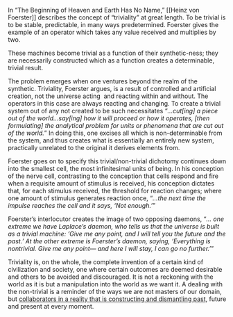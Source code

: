 In “The Beginning of Heaven and Earth Has No Name,” [[Heinz von Foerster]] describes the concept of “triviality” at great length. To be trivial is to be stable, predictable, in many ways predetermined. Foerster gives the example of an operator which takes any value received and multiplies by two.

These machines become trivial as a function of their synthetic-ness; they are necessarily constructed which as a function creates a determinable, trivial result.

The problem emerges when one ventures beyond the realm of the synthetic. Triviality, Foerster argues, is a result of controlled and artificial creation, not the universe acting  and reacting within and without. The operators in this case are always reacting and changing. To create a trivial system out of any not created to be such necessitates “*...cut[ing] a piece out of the world…say[ing] how it will proceed or how it operates, [then formulating] the analytical problem for units or phenomena that are cut out of the world.*” In doing this, one excises all which is non-determinable from the system, and thus creates what is essentially an entirely new system, practically unrelated to the original it derives elements from.

Foerster goes on to specify this trivial/non-trivial dichotomy continues down into the smallest cell, the most infinitesimal units of being. In his conception of the nerve cell, contrasting to the conception that cells respond and fire when a requisite amount of stimulus is received, his conception dictates that, for each stimulus received, the threshold for reaction changes; where one amount of stimulus generates reaction once, “*...the next time the impulse reaches the cell and it says, ‘Not enough.’*”

Foerster’s interlocutor creates the image of two opposing daemons, “*... one extreme we have Laplace’s daemon, who tells us that the universe is built as a trivial machine: ‘Give me any point, and I will tell you the future and the past.’ At the other extreme is Foerster’s daemon, saying, ‘Everything is nontrivial. Give me any point— and here I will stay, I can go no further.’*”

Triviality is, on the whole, the complete invention of a certain kind of civilization and society, one where certain outcomes are deemed desirable and others to be avoided and discouraged. It is not a reckoning with the world as it is but a manipulation into the world as we want it. A dealing with the non-trivial is a reminder of the ways we are not masters of our domain, but [collaborators in a reality that is constructing and dismantling past](obsidian://open?vault=content&file=Gaia%2C%20the%20Urgency%20to%20Thinks%20and%20Feel), future and present at every moment.